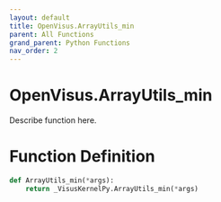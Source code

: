 ```yaml
---
layout: default
title: OpenVisus.ArrayUtils_min
parent: All Functions
grand_parent: Python Functions
nav_order: 2
---
```


# OpenVisus.ArrayUtils_min

Describe function here.

# Function Definition

```python
def ArrayUtils_min(*args):
    return _VisusKernelPy.ArrayUtils_min(*args)
```